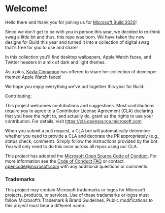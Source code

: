 # Welcome!

Hello there and thank you for joining us for [Microsoft Build 2020](https://mybuild.microsoft.com/)!

Since we don't get to be with you in person this year, we decided to re-think swag a little bit and thus, 
this repo was born. We have taken the new designs for Build this year and turned it into a collection of 
digital swag that's free for you to use and share! 

In this collection you'll find desktop wallpapers, Apple Watch faces, and Twitter headers in a mix of dark
and light themes. 

As a plus, [Kayla Cinnamon](https://twitter.com/cinnamon_msft) has offered to share her collection of developer
themed Apple Watch faces!

We hope you enjoy everything we've put together this year for Build.


Contributing:

This project welcomes contributions and suggestions.  Most contributions require you to agree to a
Contributor License Agreement (CLA) declaring that you have the right to, and actually do, grant us
the rights to use your contribution. For details, visit https://cla.opensource.microsoft.com.

When you submit a pull request, a CLA bot will automatically determine whether you need to provide
a CLA and decorate the PR appropriately (e.g., status check, comment). Simply follow the instructions
provided by the bot. You will only need to do this once across all repos using our CLA.

This project has adopted the [Microsoft Open Source Code of Conduct](https://opensource.microsoft.com/codeofconduct/).
For more information see the [Code of Conduct FAQ](https://opensource.microsoft.com/codeofconduct/faq/) or
contact [opencode@microsoft.com](mailto:opencode@microsoft.com) with any additional questions or comments.

### Trademarks

This project may contain Microsoft trademarks or logos for Microsoft projects, products, or services. Use of these trademarks or logos must follow Microsoft’s Trademark & Brand Guidelines. Public modifications to this project must bear a different name.

